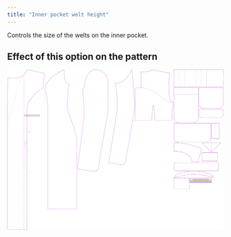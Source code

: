 ```yaml
---
title: "Inner pocket welt height"
---
```


Controls the size of the welts on the inner pocket.

## Effect of this option on the pattern

![This image shows the effect of this option by superimposing several variants that have a different value for this option](carlita_innerpocketweltheight_sample.svg "Effect of this option on the pattern")
